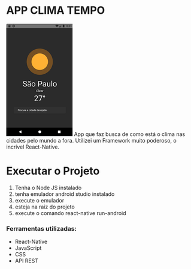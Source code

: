 # APP CLIMA TEMPO
![capa](https://github.com/AdrianoMatias/APP_CLIMA_TEMPO/blob/master/capa.png)
App que faz busca de como está o clima nas cidades pelo mundo a fora. Utilizei um Framework muito poderoso, o incrível React-Native.

<h1>Executar o Projeto</h1>

1. Tenha o Node JS instalado
2. tenha emulador android studio instalado
3. execute o emulador 
4. esteja na raiz do projeto
5. execute o comando react-native run-android

<h3>Ferramentas utilizadas: </h3>

<ul>
  <li>React-Native</li>
  <li>JavaScript </li>
  <li>CSS</li>
  <li>API REST</li>
</ul>




